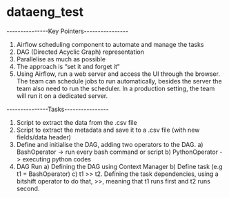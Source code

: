 # dataeng_test

---------------Key Pointers----------------
1) Airflow scheduling component to automate and manage the tasks
2) DAG (Directed Acyclic Graph) representation
3) Parallelise as much as possible
4) The approach is “set it and forget it“ 
5) Using Airflow, run a web server and access the UI through the browser. The team can schedule jobs to run automatically, besides the server the team also need to run the scheduler. In a production setting, the team will run it on a dedicated server.

---------------Tasks----------------
1) Script to extract the data from the .csv file
2) Script to extract the metadata and save it to a .csv file (with new fields/data header)
3) Define and initialise the DAG, adding two operators to the DAG.
  a) BashOperator -> run every bash command or script
  b) PythonOperator -> executing python codes
4) DAG Run
  a) Defining the DAG using Context Manager
  b) Define task (e.g t1 = BashOperator)
  c) t1 >> t2. Defining the task dependencies, using a bitshift operator to do that, >>, meaning that t1 runs first and t2 runs second.








  
